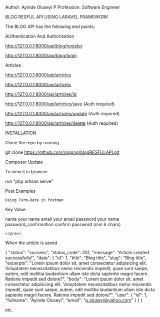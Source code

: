 
Author: Ayinde Oluseyi P
Profession: Software Engineer


BLOG RESFUL API USING LARAVEL FRAMEWORK

The BLOG API has the following end points:

AUthentication And Authorization

http://127.0.0.1:8000/api/blog/register

http://127.0.0.1:8000/api/blog/login



Articles


http://127.0.0.1:8000/api/articles 


http://127.0.0.1:8000/api/articles      


http://127.0.0.1:8000/api/articles/id


http://127.0.0.1:8000/api/articles/save    (Auth required)


http://127.0.0.1:8000/api/articles/update   (Auth required)


http://127.0.0.1:8000/api/articles/delete   (Auth required)


INSTALLATION

Clone the repo by running 

git clone https://github.com/rogong/blogRESFULAPI.git

Composer Update 

To view it in browser 

run "php artisan serve"




Post Examples

<prev>
    
    Using Form-Date in Postman

Key                         Value 

name                      your name
email                     your email
password                  your name
password_confirmation      confirm password   (min 6 chars)
    
    </prev>

When the article is saved 

{
    "status": "success",
    "status_code": 201,
    "message": "Article created successfully!",
    "data": {
        "id": 1,
        "title": "Blog title",
        "slug": "Blog title",
        "excerpts": "Lorem ipsum dolor sit, amet consectetur adipisicing elit. Voluptatem necessitatibus nemo reiciendis impedit, quae sunt saepe, autem, odit mollitia laudantium ullam iste dicta sapiente magni facere. Ratione impedit sed dolore?",
        "body": "Lorem ipsum dolor sit, amet consectetur adipisicing elit. Voluptatem necessitatibus nemo reiciendis impedit, quae sunt saepe, autem, odit mollitia laudantium ullam iste dicta sapiente magni facere. Ratione impedit sed dolore?",
        "user": {
            "id": 1,
            "fullname": "Ayinde Oluseyi",
            "email": "p.oluseyi@yahoo.com"
        }
    }
}

etc.






